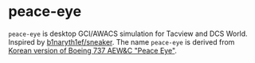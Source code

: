 # peace-eye

`peace-eye` is desktop GCI/AWACS simulation for Tacview and DCS World.
Inspired by [b1naryth1ef/sneaker](https://github.com/b1naryth1ef/sneaker).
The name `peace-eye` is derived from [Korean version of Boeing 737 AEW&C "Peace Eye"](https://en.wikipedia.org/wiki/Boeing_737_AEW%26C).
